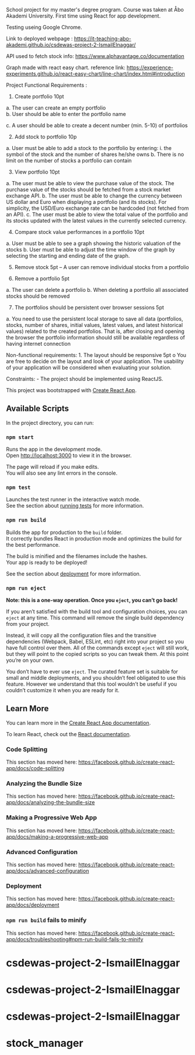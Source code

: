 School project for my master's degree program. Course was taken at Åbo Akademi University. First time using React for app development.

Testing useing Google Chrome.

Link to deployed webpage : https://it-teaching-abo-akademi.github.io/csdewas-project-2-IsmailElnaggar/

API used to fetch stock info: https://www.alphavantage.co/documentation

Graph made with react easy chart.
reference link:  https://experience-experiments.github.io/react-easy-chart/line-chart/index.html#introduction



Project Functional Requirements :

1. Create portfolio 10pt

a. The user can create an empty portfolio  
b. User should be able to enter the portfolio name 

c. A user should be able to create a decent number (min. 5-10) of portfolios

2. Add stock to portfolio 10p 

a. User must be able to add a stock to the portfolio by entering: i. the symbol of the stock and the number of shares he/she owns
b. There is no limit on the number of stocks a portfolio can contain 

3. View portfolio 10pt 

a. The user must be able to view the purchase value of the stock. The purchase value of the stocks should be fetched from a stock market exchange API.
b. The user must be able to change the currency between US dollar and Euro when displaying a portfolio (and its stocks). For simplicity, the USD/Euro exchange rate can be hardcoded (not fetched from an API). 
c. The user must be able to view the total value of the portfolio and its stocks updated with the latest values in the currently selected currency.

4. Compare stock value performances in a portfolio 10pt 

a. User must be able to see a graph showing the historic valuation of the stocks 
b. User must be able to adjust the time window of the graph by selecting the starting and ending date of the graph. 

5. Remove stock 5pt – A user can remove individual stocks from a portfolio 

6. Remove a portfolio 5pt 

a. The user can delete a portfolio 
b. When deleting a portfolio all associated stocks should be removed

7. The portfolios should be persistent over browser sessions 5pt 

a. You need to use the persistent local storage to save all data (portfolios, stocks, number of shares, initial values, latest values, and latest historical values) related to the created portfolios. That is, after closing and opening the browser the portfolio information should still be available regardless of having internet connection 

Non-functional requirements: 1. The layout should be responsive 5pt o You are free to decide on the layout and look of your application. The usability of your application will be considered when evaluating your solution. 

Constraints: - The project should be implemented using ReactJS. 







This project was bootstrapped with [Create React App](https://github.com/facebook/create-react-app).

## Available Scripts

In the project directory, you can run:

### `npm start`

Runs the app in the development mode.<br />
Open [http://localhost:3000](http://localhost:3000) to view it in the browser.

The page will reload if you make edits.<br />
You will also see any lint errors in the console.

### `npm test`

Launches the test runner in the interactive watch mode.<br />
See the section about [running tests](https://facebook.github.io/create-react-app/docs/running-tests) for more information.

### `npm run build`

Builds the app for production to the `build` folder.<br />
It correctly bundles React in production mode and optimizes the build for the best performance.

The build is minified and the filenames include the hashes.<br />
Your app is ready to be deployed!

See the section about [deployment](https://facebook.github.io/create-react-app/docs/deployment) for more information.

### `npm run eject`

**Note: this is a one-way operation. Once you `eject`, you can’t go back!**

If you aren’t satisfied with the build tool and configuration choices, you can `eject` at any time. This command will remove the single build dependency from your project.

Instead, it will copy all the configuration files and the transitive dependencies (Webpack, Babel, ESLint, etc) right into your project so you have full control over them. All of the commands except `eject` will still work, but they will point to the copied scripts so you can tweak them. At this point you’re on your own.

You don’t have to ever use `eject`. The curated feature set is suitable for small and middle deployments, and you shouldn’t feel obligated to use this feature. However we understand that this tool wouldn’t be useful if you couldn’t customize it when you are ready for it.

## Learn More

You can learn more in the [Create React App documentation](https://facebook.github.io/create-react-app/docs/getting-started).

To learn React, check out the [React documentation](https://reactjs.org/).

### Code Splitting

This section has moved here: https://facebook.github.io/create-react-app/docs/code-splitting

### Analyzing the Bundle Size

This section has moved here: https://facebook.github.io/create-react-app/docs/analyzing-the-bundle-size

### Making a Progressive Web App

This section has moved here: https://facebook.github.io/create-react-app/docs/making-a-progressive-web-app

### Advanced Configuration

This section has moved here: https://facebook.github.io/create-react-app/docs/advanced-configuration

### Deployment

This section has moved here: https://facebook.github.io/create-react-app/docs/deployment

### `npm run build` fails to minify

This section has moved here: https://facebook.github.io/create-react-app/docs/troubleshooting#npm-run-build-fails-to-minify
# csdewas-project-2-IsmailElnaggar
# csdewas-project-2-IsmailElnaggar
# csdewas-project-2-IsmailElnaggar
# stock_manager
